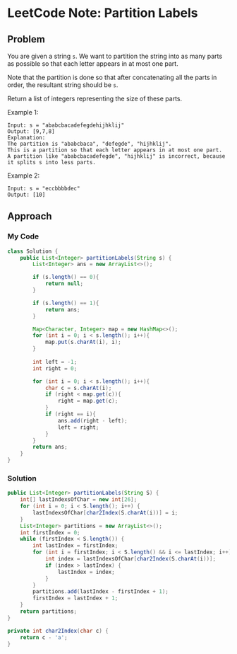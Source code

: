 # LeetCode Note: Partition Labels

## Problem 

You are given a string `s`. We want to partition the string into as many parts as possible so that each letter appears in at most one part.

Note that the partition is done so that after concatenating all the parts in order, the resultant string should be `s`.

Return a list of integers representing the size of these parts.


Example 1:
```
Input: s = "ababcbacadefegdehijhklij"
Output: [9,7,8]
Explanation:
The partition is "ababcbaca", "defegde", "hijhklij".
This is a partition so that each letter appears in at most one part.
A partition like "ababcbacadefegde", "hijhklij" is incorrect, because it splits s into less parts.
```

Example 2:
```
Input: s = "eccbbbbdec"
Output: [10]
```


## Approach

### My Code

```java
class Solution {
    public List<Integer> partitionLabels(String s) {
        List<Integer> ans = new ArrayList<>();

        if (s.length() == 0){
            return null;
        }

        if (s.length() == 1){
            return ans;
        }

        Map<Character, Integer> map = new HashMap<>();
        for (int i = 0; i < s.length(); i++){
            map.put(s.charAt(i), i);
        }
        
        int left = -1;
        int right = 0;

        for (int i = 0; i < s.length(); i++){
            char c = s.charAt(i);
            if (right < map.get(c)){
                right = map.get(c);
            }
            if (right == i){
                ans.add(right - left);
                left = right;
            }
        }
        return ans;
    }
}
```

### Solution

```java
public List<Integer> partitionLabels(String S) {
    int[] lastIndexsOfChar = new int[26];
    for (int i = 0; i < S.length(); i++) {
        lastIndexsOfChar[char2Index(S.charAt(i))] = i;
    }
    List<Integer> partitions = new ArrayList<>();
    int firstIndex = 0;
    while (firstIndex < S.length()) {
        int lastIndex = firstIndex;
        for (int i = firstIndex; i < S.length() && i <= lastIndex; i++) {
            int index = lastIndexsOfChar[char2Index(S.charAt(i))];
            if (index > lastIndex) {
                lastIndex = index;
            }
        }
        partitions.add(lastIndex - firstIndex + 1);
        firstIndex = lastIndex + 1;
    }
    return partitions;
}

private int char2Index(char c) {
    return c - 'a';
}
```
